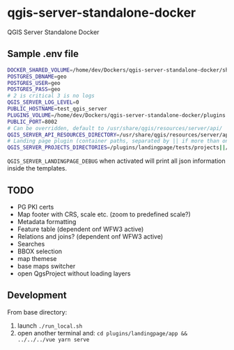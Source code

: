# qgis-server-standalone-docker

QGIS Server Standalone Docker

## Sample .env file

```bash
DOCKER_SHARED_VOLUME=/home/dev/Dockers/qgis-server-standalone-docker/shared-volume
POSTGRES_DBNAME=geo
POSTGRES_USER=geo
POSTGRES_PASS=geo
# 2 is critical 3 is no logs
QGIS_SERVER_LOG_LEVEL=0
PUBLIC_HOSTNAME=test_qgis_server
PLUGINS_VOLUME=/home/dev/Dockers/qgis-server-standalone-docker/plugins
PUBLIC_PORT=8002
# Can be overridden, default to /usr/share/qgis/resources/server/api/
QGIS_SERVER_API_RESOURCES_DIRECTORY=/usr/share/qgis/resources/server/api/
# Landing page plugin (container paths, separated by || if more than one)
QGIS_SERVER_PROJECTS_DIRECTORIES=/plugins/landingpage/tests/projects||/plugins/landingpage/tests/projects2
```

`QGIS_SERVER_LANDINGPAGE_DEBUG` when activated will print all json information inside the templates.

## TODO

- PG PKI certs
- Map footer with CRS, scale etc. (zoom to predefined scale?)
- Metadata formatting
- Feature table (dependent onf WFW3 active)
- Relations and joins? (dependent onf WFW3 active)
- Searches
- BBOX selection
- map themese
- base maps switcher
- open QgsProject without loading layers


## Development

From base directory:

1. launch `./run_local.sh`
2. open another terminal and: `cd plugins/landingpage/app && ../../../vue yarn serve`

